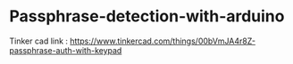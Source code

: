 # Passphrase-detection-with-arduino

Tinker cad link : https://www.tinkercad.com/things/00bVmJA4r8Z-passphrase-auth-with-keypad
